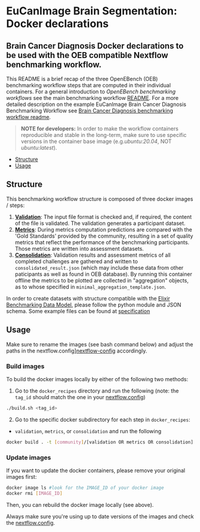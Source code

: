 # EuCanImage Brain Segmentation: Docker declarations

**Brain Cancer Diagnosis Docker declarations to be used with the OEB compatible Nextflow benchmarking workflow.**
---

This README is a brief recap of the three OpenEBench (OEB) benchmarking workflow steps that are computed in their individual containers. For a general introduction to *OpenEBench benchmarking workflows* see the main benchmarking workflow [README][readme]. For a more detailed description on the example EuCanImage Brain Cancer Diagnosis Benchmarking Workflow see [Brain Cancer Diagnosis benchmarking workflow readme][bcd-bwf].

> **NOTE for developers:**
> In order to make the workflow containers reproducible and stable in the long-term, make sure to use specific versions in the container base image (e.g.*ubuntu:20.04*, NOT *ubuntu:latest*).

- [Structure](#structure)
- [Usage](#usage)

## Structure

This benchmarking workflow structure is composed of three docker images / steps:

1. [**Validation**](./validation):
   The input file format is checked and, if required, the content of the file is validated. The validation generates a participant dataset. 
2. [**Metrics**](./metrics):
   During metrics computation predictions are compared with the 'Gold Standards' provided by the community, resulting in a set of quality metrics that reflect the performance of the benchmarking participants. Those metrics are written into assessment datasets. 
3. [**Consolidation**](./consolidation):
   Validation results and assessment metrics of all completed challenges are gathered and written to `consolidated_result.json` (which may include these data from other paticipants as well as found in OEB database). By running this container offline the metrics to be plotted are collected in "aggregation" objects, as to whose specified in `minimal_aggregation_template.json`.

In order to create datasets with structure compatible with the [Elixir Benchmarking Data Model](https://github.com/inab/benchmarking-data-model), please follow the python module and JSON schema. Some example files can be found at [specification][spec]

## Usage

Make sure to rename the images (see bash command below) and adjust the paths in the nextflow.config][nextflow-config] accordingly.

### Build images

To build the docker images locally by either of the following two methods:

1. Go to the `docker_recipes` directory and run the following
   (note: the `tag_id` should match the one in your [nextflow.config][nextflow-config])

```bash
./build.sh <tag_id>
```

2. Go to the specific docker subdirectory for each step in `docker_recipes`:

- `validation`, `metrics`, or `consolidation`
  and run the following

```bash
docker build . -t [community]/[validation OR metrics OR consolidation]:<tag_id>
```

### Update images

If you want to update the docker containers, please remove your original images first:

```bash
docker image ls #look for the IMAGE_ID of your docker image
docker rmi [IMAGE_ID]
```

Then, you can rebuild the docker image locally (see above).

Always make sure you're using up to date versions of the images and check the [nextflow.config][nextflow-config].

[//]: #
[readme]: ../README.md
[bcd-bwf]: ../EuCanImage_BCD_Benchmarking_Workflow.md
[spec]: ../specification/example_files/
[nextflow-config]: ../nextflow.config